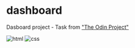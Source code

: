 # dashboard
Dasboard project - Task from ["The Odin Project"](https://www.theodinproject.com/lessons/node-path-intermediate-html-and-css-admin-dashboard)


![html](https://img.shields.io/badge/HTML-239120?style=for-the-badge&logo=html5&logoColor=white) ![css](https://img.shields.io/badge/CSS-FF8C00?&style=for-the-badge&logo=css3&logoColor=white)

